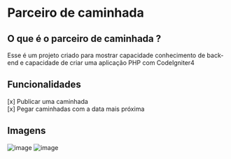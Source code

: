 # Parceiro de caminhada

## O que é o parceiro de caminhada ?
Esse é um projeto criado para mostrar capacidade conhecimento de back-end e capacidade de criar uma aplicação PHP com CodeIgniter4

## Funcionalidades
[x] Publicar uma caminhada\
[x] Pegar caminhadas com a data mais próxima

## Imagens
![image](https://github.com/user-attachments/assets/910ec4c5-df23-4359-afc6-3c355da15866)
![image](https://github.com/user-attachments/assets/1b6b3272-2785-4684-882d-6f14b20bff29)
